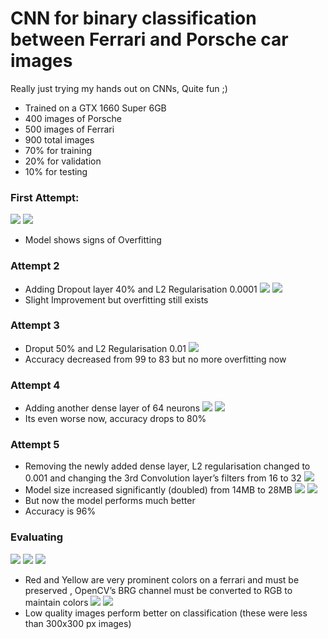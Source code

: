 # CNN for binary classification between Ferrari and Porsche car images
Really just trying my hands out on CNNs, Quite fun ;)

- Trained on a GTX 1660 Super 6GB 
- 400 images of Porsche
- 500 images of Ferrari
- 900 total images
- 70% for training 
- 20% for validation
- 10% for testing 

### First Attempt:
![](https://github.com/Developerr86/FirstCNN/blob/21e910f2c1a7248a89b2eca19966b8cb26fde137/readme/Screenshot%20from%202025-05-17%2011-58-01.png)
![](https://github.com/Developerr86/FirstCNN/blob/21e910f2c1a7248a89b2eca19966b8cb26fde137/readme/res1.png)
- Model shows signs of Overfitting

### Attempt 2
- Adding Dropout layer 40% and L2 Regularisation 0.0001
![](https://github.com/Developerr86/FirstCNN/blob/21e910f2c1a7248a89b2eca19966b8cb26fde137/readme/Screenshot%20from%202025-05-17%2012-08-41.png)
![](https://github.com/Developerr86/FirstCNN/blob/21e910f2c1a7248a89b2eca19966b8cb26fde137/readme/res2.png)
- Slight Improvement but overfitting still exists

### Attempt 3
- Droput 50% and L2 Regularisation 0.01
![](https://github.com/Developerr86/FirstCNN/blob/21e910f2c1a7248a89b2eca19966b8cb26fde137/readme/res3.png)
- Accuracy decreased from 99 to 83 but no more overfitting now

### Attempt 4
- Adding another dense layer of 64 neurons
![](https://github.com/Developerr86/FirstCNN/blob/21e910f2c1a7248a89b2eca19966b8cb26fde137/readme/Screenshot%20from%202025-05-17%2012-21-06.png)
![](https://github.com/Developerr86/FirstCNN/blob/21e910f2c1a7248a89b2eca19966b8cb26fde137/readme/res4.png)
- Its even worse now, accuracy drops to 80%

### Attempt 5
- Removing the newly added dense layer, L2 regularisation changed to 0.001 and changing the 3rd Convolution layer’s filters from 16 to 32
![](https://github.com/Developerr86/FirstCNN/blob/21e910f2c1a7248a89b2eca19966b8cb26fde137/readme/Screenshot%20from%202025-05-17%2012-25-40.png)
- Model size increased significantly (doubled) from 14MB to 28MB
![](https://github.com/Developerr86/FirstCNN/blob/21e910f2c1a7248a89b2eca19966b8cb26fde137/readme/res5.png)
![](https://github.com/Developerr86/FirstCNN/blob/21e910f2c1a7248a89b2eca19966b8cb26fde137/readme/res5acc.png)
- But now the model performs much better
- Accuracy is 96%

### Evaluating
![](https://github.com/Developerr86/FirstCNN/blob/21e910f2c1a7248a89b2eca19966b8cb26fde137/readme/Screenshot%20from%202025-05-17%2012-50-34.png)
![](https://github.com/Developerr86/FirstCNN/blob/21e910f2c1a7248a89b2eca19966b8cb26fde137/readme/Screenshot%20from%202025-05-17%2013-08-51.png)
![](https://github.com/Developerr86/FirstCNN/blob/21e910f2c1a7248a89b2eca19966b8cb26fde137/readme/Screenshot%20from%202025-05-17%2013-09-52.png)
- Red and Yellow are very prominent colors on a ferrari and must be preserved , OpenCV’s BRG channel must be converted to RGB to maintain colors
![](https://github.com/Developerr86/FirstCNN/blob/21e910f2c1a7248a89b2eca19966b8cb26fde137/readme/Screenshot%20from%202025-05-17%2013-12-38.png)
![](https://github.com/Developerr86/FirstCNN/blob/21e910f2c1a7248a89b2eca19966b8cb26fde137/readme/Screenshot%20from%202025-05-17%2013-15-01.png)
- Low quality images perform better on classification (these were less than 300x300 px images)
